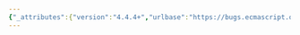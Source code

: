 ```yaml
---
{"_attributes":{"version":"4.4.4+","urlbase":"https://bugs.ecmascript.org/","maintainer":"dherman@mozilla.com"},"bug":{"bug_id":595,"creation_ts":"2012-07-28 14:22:00 -0700","short_desc":"Coverage: 15.4.4.5 - check steps 2/3 are executed before step 5","delta_ts":"2012-07-28 14:22:28 -0700","product":"Test262","component":"ECMA-262 Tests","version":"unspecified","rep_platform":"All","op_sys":"All","bug_status":"CONFIRMED","priority":"Normal","bug_severity":"normal","everconfirmed":true,"reporter":{"uid":"andrebargull","name":"André Bargull"},"assigned_to":{"uid":"billti","name":"Bill Ticehurst"},"long_desc":[{"commentid":1391,"comment_count":0,"who":{"uid":"andrebargull","name":"André Bargull"},"bug_when":"2012-07-28 14:22:28 -0700","thetext":"Since the following test case only succeeds in JSC and Opera, it might make sense to add it to the other tests in ch15/15.4/15.4.4/15.4.4.5 . The test checks whether steps 2/3 are executed before step 5. \n\n---\nvar object = {length: {valueOf: function(){ throw \"length\" }}};\nvar sep = {toString: function(){ throw \"toString\" }};\ntry {\n  Array.prototype.join.call(object, sep);\n  $ERROR(\"...\");\n} catch (e) {\n  if (e !== \"length\") {\n    $ERROR(\"...\");\n  }\n}\n---"}]}}
---
```

